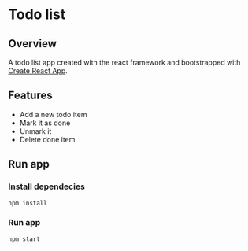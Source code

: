 # Todo list

## Overview
A todo list app created with the react framework and bootstrapped with [Create React App](https://github.com/facebook/create-react-app).

## Features
- Add a new todo item
- Mark it as done
- Unmark it
- Delete done item

## Run app
### Install dependecies
```
npm install
```
### Run app
```
npm start
```
